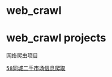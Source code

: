 # web_crawl
<h1>web_crawl  projects</h1>
<div>
网络爬虫项目</div>
<pre>
<a href = 'https://github.com/sonooob/web_crawl/tree/master/58%E4%BA%8C%E6%89%8B%E4%BF%A1%E6%81%AF'>58同城二手市场信息爬取</a>
